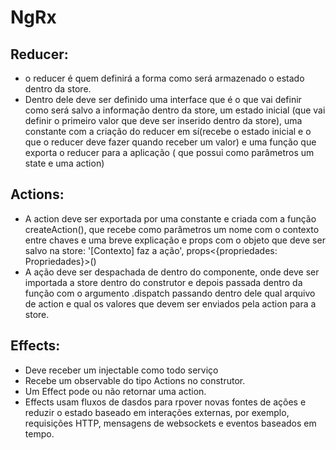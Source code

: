 # NgRx

## Reducer: 
- o reducer é quem definirá a forma como será armazenado o estado dentro da store.
- Dentro dele deve ser definido uma interface que é o que vai definir como será salvo a informação dentro da store, um estado inicial (que vai definir o primeiro valor que deve ser inserido dentro da store), uma constante com a criação do reducer em sí(recebe o estado inicial e o que o reducer deve fazer quando receber um valor) e uma função que exporta o reducer para a aplicação ( que possui como parâmetros um state e uma action)

## Actions: 
- A action deve ser exportada por uma constante e criada com a função createAction(), que recebe como parâmetros um nome com o contexto entre chaves e uma breve explicação e props com o objeto que deve ser salvo na store: '[Contexto] faz a ação', props<{propriedades: Propriedades}>()
- A ação deve ser despachada de dentro do componente, onde deve ser importada a store dentro do construtor e depois passada dentro da função com o argumento .dispatch passando dentro dele qual arquivo de action e qual os valores que devem ser enviados pela action para a store.
## Effects:
- Deve receber um injectable como todo serviço
- Recebe um observable do tipo Actions no construtor.
- Um Effect pode ou não retornar uma action.
- Effects usam fluxos de dasdos para rpover novas fontes de ações e reduzir o estado baseado em interações externas, por exemplo, requisições HTTP, mensagens de websockets e eventos baseados em tempo.

